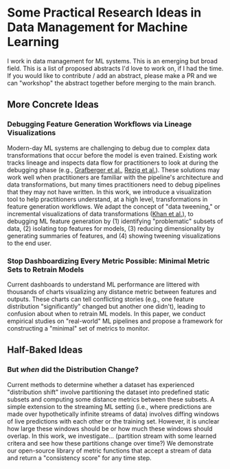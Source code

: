 # Some Practical Research Ideas in Data Management for Machine Learning

I work in data management for ML systems. This is an emerging but broad field. This is a list of proposed abstracts I'd love to work on, if I had the time. If you would like to contribute / add an abstract, please make a PR and we can "workshop" the abstract together before merging to the main branch.

## More Concrete Ideas

### Debugging Feature Generation Workflows via Lineage Visualizations

Modern-day ML systems are challenging to debug due to complex data transformations that occur before the model is even trained. Existing work tracks lineage and inspects data flow for practitioners to look at during the debugging phase (e.g., [Grafberger et al.](http://cidrdb.org/cidr2021/papers/cidr2021_paper27.pdf), [Rezig et al.](http://da.qcri.org/ntang/pubs/cidr20dagger.pdf)). These solutions may work well when practitioners are familiar with the pipeline's architecture and data transformations, but many times practitioners need to debug pipelines that they may not have written. In this work, we introduce a visualization tool to help practitioners understand, at a high level, transformations in feature generation workflows. We adapt the concept of "data tweening," or incremental visualizations of data transformations ([Khan et al.](http://www.vldb.org/pvldb/vol10/p661-khan.pdf)), to debugging ML feature generation by (1) identifying "problematic" subsets of data, (2) isolating top features for models, (3) reducing dimensionality by generating summaries of features, and (4) showing tweening visualizations to the end user. 

### Stop Dashboardizing Every Metric Possible: Minimal Metric Sets to Retrain Models

Current dashboards to understand ML performance are littered with thousands of charts visualizing any distance metric between features and outputs. These charts can tell conflicting stories (e.g., one feature distribution "significantly" changed but another one didn't), leading to confusion about when to retrain ML models. In this paper, we conduct empirical studies on "real-world" ML pipelines and propose a framework for constructing a "minimal" set of metrics to monitor.

## Half-Baked Ideas

### But _when_ did the Distribution Change?

Current methods to determine whether a dataset has experienced "distribution shift" involve partitioning the dataset into predefined static subsets and computing some distance metrics between these subsets. A simple extension to the streaming ML setting (i.e., where predictions are made over hypothetically infinite streams of data) involves diffing windows of live predictions with each other or the training set. However, it is unclear how large these windows should be or how much these windows should overlap. In this work, we investigate... (partition stream with some learned critera and see how these partitions change over time?) We demonstrate our open-source library of metric functions that accept a stream of data and return a "consistency score" for any time step.
